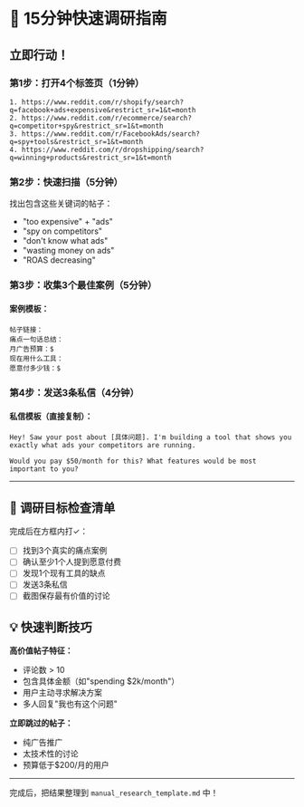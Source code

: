 # 🚀 15分钟快速调研指南

## 立即行动！

### 第1步：打开4个标签页（1分钟）
```
1. https://www.reddit.com/r/shopify/search?q=facebook+ads+expensive&restrict_sr=1&t=month
2. https://www.reddit.com/r/ecommerce/search?q=competitor+spy&restrict_sr=1&t=month
3. https://www.reddit.com/r/FacebookAds/search?q=spy+tools&restrict_sr=1&t=month
4. https://www.reddit.com/r/dropshipping/search?q=winning+products&restrict_sr=1&t=month
```

### 第2步：快速扫描（5分钟）
找出包含这些关键词的帖子：
- "too expensive" + "ads"
- "spy on competitors"
- "don't know what ads"
- "wasting money on ads"
- "ROAS decreasing"

### 第3步：收集3个最佳案例（5分钟）

#### 案例模板：
```
帖子链接：
痛点一句话总结：
月广告预算：$
现在用什么工具：
愿意付多少钱：$
```

### 第4步：发送3条私信（4分钟）

#### 私信模板（直接复制）：
```
Hey! Saw your post about [具体问题]. I'm building a tool that shows you exactly what ads your competitors are running. 

Would you pay $50/month for this? What features would be most important to you?
```

---

## 🎯 调研目标检查清单

完成后在方框内打✓：

- [ ] 找到3个真实的痛点案例
- [ ] 确认至少1个人提到愿意付费
- [ ] 发现1个现有工具的缺点
- [ ] 发送3条私信
- [ ] 截图保存最有价值的讨论

## 💡 快速判断技巧

**高价值帖子特征：**
- 评论数 > 10
- 包含具体金额（如"spending $2k/month"）
- 用户主动寻求解决方案
- 多人回复"我也有这个问题"

**立即跳过的帖子：**
- 纯广告推广
- 太技术性的讨论
- 预算低于$200/月的用户

---

完成后，把结果整理到 `manual_research_template.md` 中！